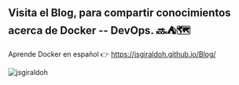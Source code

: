 ## Visita el Blog, para compartir conocimientos acerca de Docker -- DevOps. 🔜⛺🗺 
   Aprende Docker en español
   👉 https://jsgiraldoh.github.io/Blog/

   <p align="left"> <img src="https://komarev.com/ghpvc/?username=jsgiraldoh" alt="jsgiraldoh"/></p>

<!--
**jsgiraldoh/jsgiraldoh** is a ✨ _special_ ✨ repository because its `README.md` (this file) appears on your GitHub profile.

Here are some ideas to get you started:

- 🔭 I’m currently working on ...
- 🌱 I’m currently learning ...
- 👯 I’m looking to collaborate on ...
- 🤔 I’m looking for help with ...
- 💬 Ask me about ...
- 📫 How to reach me: ...
- 😄 Pronouns: ...
- ⚡ Fun fact: ...
-->
